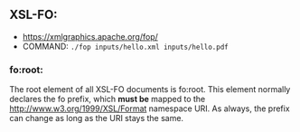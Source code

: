 ## XSL-FO:

- https://xmlgraphics.apache.org/fop/
- COMMAND: `./fop inputs/hello.xml inputs/hello.pdf`

### fo:root:

The root element of all XSL-FO documents is fo:root. This element normally declares the fo prefix, which **must be** mapped to the http://www.w3.org/1999/XSL/Format namespace URI. As always, the prefix can change as long as the URI stays the same.
